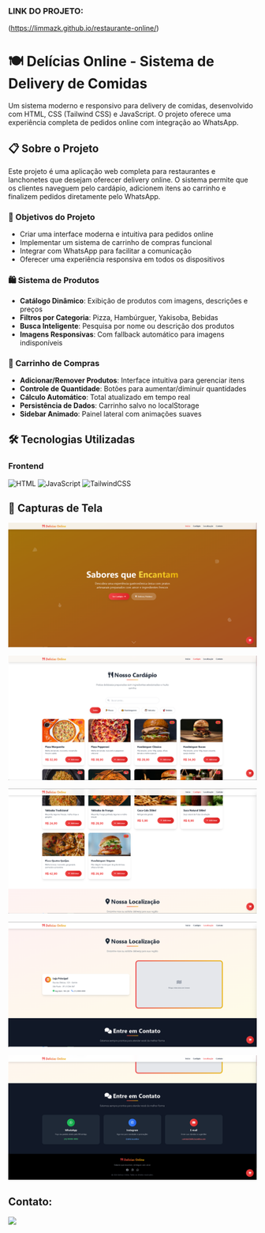 ### LINK DO PROJETO:
(https://limmazk.github.io/restaurante-online/)



# 🍽️ Delícias Online - Sistema de Delivery de Comidas

Um sistema moderno e responsivo para delivery de comidas, desenvolvido com HTML, CSS (Tailwind CSS) e JavaScript. O projeto oferece uma experiência completa de pedidos online com integração ao WhatsApp.

## 📋 Sobre o Projeto

Este projeto é uma aplicação web completa para restaurantes e lanchonetes que desejam oferecer delivery online. O sistema permite que os clientes naveguem pelo cardápio, adicionem itens ao carrinho e finalizem pedidos diretamente pelo WhatsApp.

### 🎯 Objetivos do Projeto

- Criar uma interface moderna e intuitiva para pedidos online
- Implementar um sistema de carrinho de compras funcional
- Integrar com WhatsApp para facilitar a comunicação
- Oferecer uma experiência responsiva em todos os dispositivos

### 🛍️ Sistema de Produtos
- **Catálogo Dinâmico**: Exibição de produtos com imagens, descrições e preços
- **Filtros por Categoria**: Pizza, Hambúrguer, Yakisoba, Bebidas
- **Busca Inteligente**: Pesquisa por nome ou descrição dos produtos
- **Imagens Responsivas**: Com fallback automático para imagens indisponíveis

### 🛒 Carrinho de Compras
- **Adicionar/Remover Produtos**: Interface intuitiva para gerenciar itens
- **Controle de Quantidade**: Botões para aumentar/diminuir quantidades
- **Cálculo Automático**: Total atualizado em tempo real
- **Persistência de Dados**: Carrinho salvo no localStorage
- **Sidebar Animado**: Painel lateral com animações suaves

## 🛠️ Tecnologias Utilizadas

### Frontend
![HTML](https://img.shields.io/badge/HTML5-E34F26?style=flat&logo=html5&logoColor=white)
![JavaScript](https://img.shields.io/badge/JavaScript-F7DF1E?style=flat&logo=javascript&logoColor=black)
![TailwindCSS](https://img.shields.io/badge/Tailwind_CSS-38B2AC?style=flat&logo=tailwind-css&logoColor=white)


## 🎨 Capturas de Tela

![Captura de Tela 1](./img/1.png)





![Captura de Tela 1](./img/2.png)






![Captura de Tela 1](./img/3.png)






![Captura de Tela 1](./img/4.png)







![Captura de Tela 1](./img/5.png)








## Contato:

<a href="https://www.linkedin.com/in/arthur-lima-027581326/" target="_blank"><img src="https://img.shields.io/badge/LinkedIn-0077B5?style=for-the-badge&logo=linkedin&logoColor=white" target="_blank">
